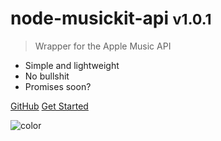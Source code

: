 <!-- ![logo](https://www.apple.com/v/apple-music/o/images/shared/og__dcaiwstv206e_image.png) -->

# node-musickit-api <small>v1.0.1</small>

> Wrapper for the Apple Music API

- Simple and lightweight
- No bullshit
- Promises soon?

[GitHub](https://github.com/exerra/node-musickit-api)
[Get Started](#node-musickit-api)

![color](#F5F4F6)